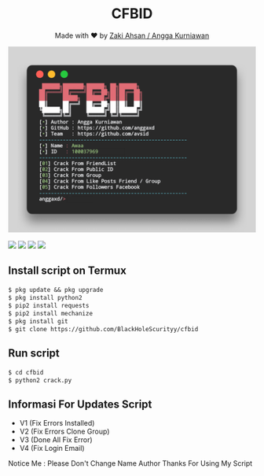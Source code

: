 <h1 align="center">
  CFBID
</h1>
</div>
<p align="center">
  Made with ❤️ by <a href="https://github.com/ZakiGans">Zaki Ahsan / Angga Kurniawan</a>
</p>
<p align="center">
 <img src="https://raw.githubusercontent.com/BlackHoleScurityy/cfbid/main/20201005_120110.jpg" width="640" title="Menu" alt="Menu">
</p>

   ![](https://img.shields.io/badge/Language-2-blue) ![](https://img.shields.io/badge/Python-2.7-green) ![](https://img.shields.io/badge/Size-174Kb-orange) ![](https://img.shields.io/badge/Relase-20-08-20-brightgreen)

## Install script on Termux
```
$ pkg update && pkg upgrade
$ pkg install python2
$ pip2 install requests
$ pip2 install mechanize
$ pkg install git
$ git clone https://github.com/BlackHoleScurityy/cfbid
```

## Run script
```
$ cd cfbid
$ python2 crack.py
```

## Informasi For Updates Script
* V1 (Fix Errors Installed)
* V2 (Fix Errors Clone Group)
* V3 (Done All Fix Error)
* V4 (Fix Login Email)

Notice Me : Please Don't Change Name Author
Thanks For Using My Script

